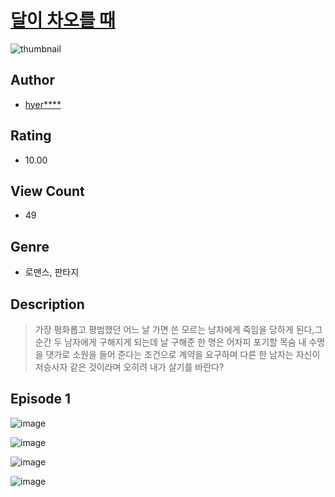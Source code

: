 # [달이 차오를 때](https://comic.naver.com/challenge/list?titleId=811445)
![thumbnail](https://image-comic.pstatic.net/user_contents_data/challenge_comic/2023/05/26/367326/upload_3977296624964756326_480x623.jpeg)

## Author
- [hyer****](https://comic.naver.com/artistTitle?id=367326)

## Rating
- 10.00

## View Count
- 49

## Genre
- 로맨스, 판타지

## Description
> 가장 평화롭고 평범했던 어느 날 가면 쓴 모르는 남자에게 죽임을 당하게 된다,그 순간 두 남자에게 구해지게 되는데 날 구해준 한 명은 어차피 포기할 목숨 내 수명을 댓가로 소원을 들어 준다는 조건으로 계약을 요구하며 다른 한 남자는 자신이 저승사자 같은 것이라며 오히려 내가 살기를 바란다?


## Episode 1
![image](https://image-comic.pstatic.net/user_contents_data/challenge_comic/2023/05/25/367326/upload_3834309540986368097.jpeg)

![image](https://image-comic.pstatic.net/user_contents_data/challenge_comic/2023/05/25/367326/upload_7305739342065198129.jpeg)

![image](https://image-comic.pstatic.net/user_contents_data/challenge_comic/2023/05/25/367326/upload_7017505662412534626.jpeg)

![image](https://image-comic.pstatic.net/user_contents_data/challenge_comic/2023/05/25/367326/upload_3834360130634342753.jpeg)
